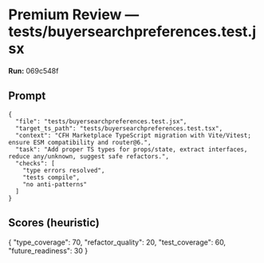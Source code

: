 # Premium Review — tests/buyersearchpreferences.test.jsx

**Run:** 069c548f

## Prompt

```
{
  "file": "tests/buyersearchpreferences.test.jsx",
  "target_ts_path": "tests/buyersearchpreferences.test.tsx",
  "context": "CFH Marketplace TypeScript migration with Vite/Vitest; ensure ESM compatibility and router@6.",
  "task": "Add proper TS types for props/state, extract interfaces, reduce any/unknown, suggest safe refactors.",
  "checks": [
    "type errors resolved",
    "tests compile",
    "no anti-patterns"
  ]
}
```

## Scores (heuristic)

{
  "type_coverage": 70,
  "refactor_quality": 20,
  "test_coverage": 60,
  "future_readiness": 30
}
